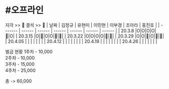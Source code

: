 



# #오프라인

지각 >> 🔺
결석 >> 🔴
| 날짜    | 김정규 | 유현미 | 이민현 | 이부경 | 조아라 | 홍진호 |
| ------- | ------ | ------ | ------ | ------ | ------ | ------ |
| 20.3.8  |O|O|O|O|🔴|O|
| 20.3.15 |O|🔺|O|O|🔺|🔴|
| 20.3.22 |O|O|O|O|🔺|🔴|
| 20.3.29 |O|O|🔴|O|🔴|🔺|
| 20.4.05 |        |        |        |        |        |        |
| 20.4.12 |        |        |        |        |        |        |
| 20.4.19 |        |        |        |        |        |        |
| 20.4.26 |        |        |        |        |        |        |

벌금 현황
1주차 - 10,000  
2주차 - 10,000  
3주차 - 15,000  
4주차 - 25,000

총 -> 60,000
